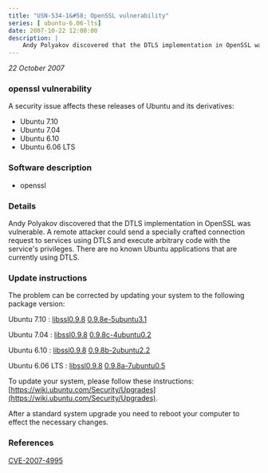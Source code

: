 ```yaml
---
title: "USN-534-1&#58; OpenSSL vulnerability"
series: [ ubuntu-6.06-lts]
date: 2007-10-22 12:00:00
description: |
    Andy Polyakov discovered that the DTLS implementation in OpenSSL was vulnerable.  A remote attacker could send a specially crafted connection request to services using DTLS and execute arbitrary code with the service&#39;s privileges.  There are no known Ubuntu applications that are currently using DTLS. 
--- 
```

 
 

*22 October 2007*

### openssl vulnerability

A security issue affects these releases of Ubuntu and its derivatives:

* Ubuntu 7.10
* Ubuntu 7.04
* Ubuntu 6.10
* Ubuntu 6.06 LTS

### Software description

* openssl 

### Details

Andy Polyakov discovered that the DTLS implementation in OpenSSL was vulnerable. A remote attacker could send a specially crafted connection request to services using DTLS and execute arbitrary code with the service&#39;s privileges. There are no known Ubuntu applications that are currently using DTLS. 

### Update instructions

The problem can be corrected by updating your system to the following package version:

Ubuntu 7.10
 : [libssl0.9.8](https://launchpad.net/ubuntu/+source/openssl) <span> [0.9.8e-5ubuntu3.1](https://launchpad.net/ubuntu/+source/openssl/0.9.8e-5ubuntu3.1) </span> 

Ubuntu 7.04
 : [libssl0.9.8](https://launchpad.net/ubuntu/+source/openssl) <span> [0.9.8c-4ubuntu0.2](https://launchpad.net/ubuntu/+source/openssl/0.9.8c-4ubuntu0.2) </span> 

Ubuntu 6.10
 : [libssl0.9.8](https://launchpad.net/ubuntu/+source/openssl) <span> [0.9.8b-2ubuntu2.2](https://launchpad.net/ubuntu/+source/openssl/0.9.8b-2ubuntu2.2) </span> 

Ubuntu 6.06 LTS
 : [libssl0.9.8](https://launchpad.net/ubuntu/+source/openssl) <span> [0.9.8a-7ubuntu0.5](https://launchpad.net/ubuntu/+source/openssl/0.9.8a-7ubuntu0.5) </span> 

To update your system, please follow these instructions: [https://wiki.ubuntu.com/Security/Upgrades](https://wiki.ubuntu.com/Security/Upgrades).

After a standard system upgrade you need to reboot your computer to effect the necessary changes. 

### References

 
 [CVE-2007-4995](http://people.ubuntu.com/~ubuntu-security/cve/CVE-2007-4995)
 

